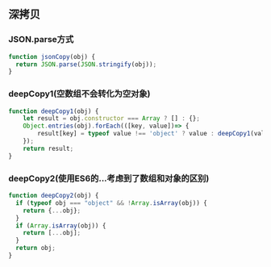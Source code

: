 ## 深拷贝
### JSON.parse方式
```js
function jsonCopy(obj) {
  return JSON.parse(JSON.stringify(obj));
}
```

### deepCopy1(空数组不会转化为空对象)
```js
function deepCopy1(obj) {
    let result = obj.constructor === Array ? [] : {};
    Object.entries(obj).forEach(([key, value])=> {
        result[key] = typeof value !== 'object' ? value : deepCopy1(value);
    });
    return result;
}
```

### deepCopy2(使用ES6的...考虑到了数组和对象的区别)
```js
function deepCopy2(obj) {
  if (typeof obj === "object" && !Array.isArray(obj)) {
    return {...obj};
  }
  if (Array.isArray(obj)) {
    return [...obj];
  }
  return obj;
}
```
